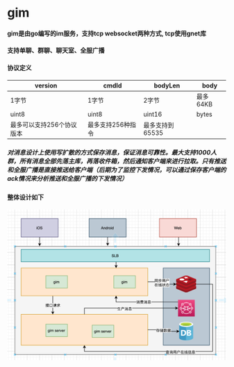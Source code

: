 # gim

#### gim是由go编写的im服务，支持tcp websocket两种方式, tcp使用gnet库

#### 支持单聊、群聊、聊天室、全服广播

#### 协议定义
|version|cmdId|bodyLen|body|
|---|---|---|---|
|1字节|1字节|2字节|最多64KB|
|uint8|uint8|uint16|bytes|
|最多可以支持256个协议版本|最多支持256种指令|最多支持到65535||

##### 对消息设计上使用写扩散的方式保存消息，保证消息可靠性。最大支持1000人群，所有消息全部先落主库，再落收件箱，然后通知客户端来进行拉取。只有推送和全服广播是直接推送给客户端（后期为了监控下发情况，可以通过保存客户端的ack情况来分析推送和全服广播的下发情况）

#### 整体设计如下


![avatar](./gim.png)
